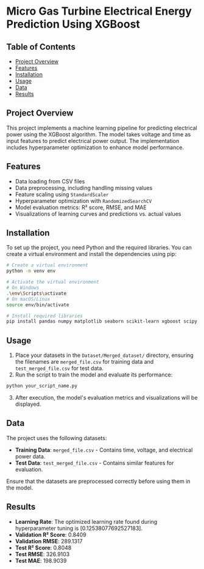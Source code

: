 # Micro Gas Turbine Electrical Energy Prediction Using XGBoost

## Table of Contents
- [Project Overview](#project-overview)
- [Features](#features)
- [Installation](#installation)
- [Usage](#usage)
- [Data](#data)
- [Results](#results)

## Project Overview
This project implements a machine learning pipeline for predicting electrical power using the XGBoost algorithm. The model takes voltage and time as input features to predict electrical power output. The implementation includes hyperparameter optimization to enhance model performance.

## Features
- Data loading from CSV files
- Data preprocessing, including handling missing values
- Feature scaling using `StandardScaler`
- Hyperparameter optimization with `RandomizedSearchCV`
- Model evaluation metrics: R² score, RMSE, and MAE
- Visualizations of learning curves and predictions vs. actual values

## Installation
To set up the project, you need Python and the required libraries. You can create a virtual environment and install the dependencies using pip:

```bash
# Create a virtual environment
python -m venv env

# Activate the virtual environment
# On Windows
.\env\Scripts\activate
# On macOS/Linux
source env/bin/activate

# Install required libraries
pip install pandas numpy matplotlib seaborn scikit-learn xgboost scipy
```

## Usage
1. Place your datasets in the `Dataset/Merged_dataset/` directory, ensuring the filenames are `merged_file.csv` for training data and `test_merged_file.csv` for test data.
2. Run the script to train the model and evaluate its performance:

```bash
python your_script_name.py
```

3. After execution, the model's evaluation metrics and visualizations will be displayed.

## Data
The project uses the following datasets:
- **Training Data**: `merged_file.csv` - Contains time, voltage, and electrical power data.
- **Test Data**: `test_merged_file.csv` - Contains similar features for evaluation.

Ensure that the datasets are preprocessed correctly before using them in the model.

## Results
- **Learning Rate**: The optimized learning rate found during hyperparameter tuning is [0.12538077692527183].
- **Validation R² Score**: 0.8409
- **Validation RMSE**: 289.1317
- **Test R² Score**: 0.8048
- **Test RMSE**: 326.9103
- **Test MAE**: 198.9039
